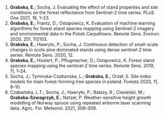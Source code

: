 1. **Grabska, E.**; Socha, J. Evaluating the effect of stand properties and site conditions on the forest reflectance from Sentinel-2 time series. PLoS One 2021, 16, 1–23.
2. **Grabska, E.**; Frantz, D.; Ostapowicz, K. Evaluation of machine learning algorithms for forest stand species mapping using Sentinel-2 imagery and environmental data in the Polish Carpathians. Remote Sens. Environ. 2020, 251, 112103.
3. **Grabska, E.**; Hawrylo, P.; Socha, J. Continuous detection of small-scale changes in scots pine dominated stands using dense sentinel-2 time series. Remote Sens. 2020, 12.
4. **Grabska, E.**; Hostert, P.; Pflugmacher, D.; Ostapowicz, K. Forest stand species mapping using the sentinel-2 time series. Remote Sens. 2019, 11, 1–24.
5. Socha, J.; Tyminska-Czabanska, L.; **Grabska, E.**; Orzeł, S. Site index models for main forest-forming tree species in poland. Forests 2020, 11, 8–10.
6. Czabańska, L.T.; Socha, J.; Hawryło, P.; Bałazy, R.; Ciesielski, M.; **Grabska-Szwagrzyk, E.**; Netzel, P. Weather-sensitive height growth modelling of Norway spruce using repeated airborne laser scanning data. Agric. For. Meteorol. 2021, 308–309.
